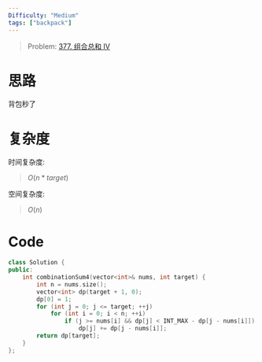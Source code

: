 ```yaml
---
Difficulty: "Medium"
tags: ["backpack"]
---
```


> Problem: [377. 组合总和 Ⅳ](https://leetcode.cn/problems/combination-sum-iv/description/)

# 思路

背包秒了

# 复杂度

时间复杂度:
> $O(n * target)$

空间复杂度:
> $O(n)$

# Code
```C++
class Solution {
public:
    int combinationSum4(vector<int>& nums, int target) {
        int n = nums.size();
        vector<int> dp(target + 1, 0);
        dp[0] = 1;
        for (int j = 0; j <= target; ++j)
            for (int i = 0; i < n; ++i)
                if (j >= nums[i] && dp[j] < INT_MAX - dp[j - nums[i]])
                    dp[j] += dp[j - nums[i]];
        return dp[target];
    }
};
```
  

